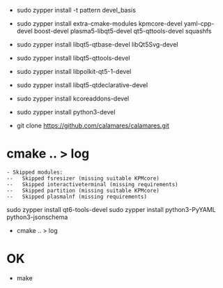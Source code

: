 * sudo zypper install -t pattern devel_basis
* sudo zypper install extra-cmake-modules kpmcore-devel yaml-cpp-devel boost-devel plasma5-libqt5-devel qt5-qttools-devel squashfs
* sudo zypper install libqt5-qtbase-devel libQt5Svg-devel
* sudo zypper install libqt5-qttools-devel
* sudo zypper install libpolkit-qt5-1-devel 
* sudo zypper install libqt5-qtdeclarative-devel
* sudo zypper install kcoreaddons-devel
* sudo zypper install python3-devel

* git clone https://github.com/calamares/calamares.git
# cmake .. > log
```
- Skipped modules:
--   Skipped fsresizer (missing suitable KPMcore)
--   Skipped interactiveterminal (missing requirements)
--   Skipped partition (missing suitable KPMcore)
--   Skipped plasmalnf (missing requirements)
```
sudo zypper install qt6-tools-devel
sudo zypper install python3-PyYAML python3-jsonschema

* cmake .. > log
# OK
* make





